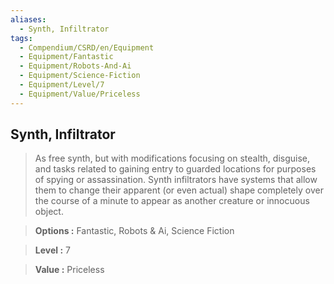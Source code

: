 ```yaml
---
aliases:
  - Synth, Infiltrator
tags:
  - Compendium/CSRD/en/Equipment
  - Equipment/Fantastic
  - Equipment/Robots-And-Ai
  - Equipment/Science-Fiction
  - Equipment/Level/7
  - Equipment/Value/Priceless
---
```

  
    
## Synth, Infiltrator    
    
>As free synth, but with modifications focusing on stealth, disguise, and tasks related to gaining entry to guarded locations for purposes of spying or assassination. Synth infiltrators have systems that allow them to change their apparent (or even actual) shape completely over the course of a minute to appear as another creature or innocuous object.    
> **Options :** Fantastic, Robots & Ai, Science Fiction    
> **Level :** 7    
> **Value :** Priceless